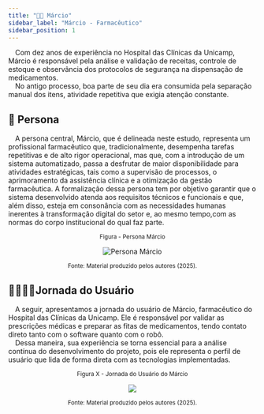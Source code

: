 ```yaml
---
title: "🧑🏻 Márcio"
sidebar_label: "Márcio - Farmacêutico"
sidebar_position: 1
---
```



&emsp;Com dez anos de experiência no Hospital das Clínicas da Unicamp, Márcio é responsável pela análise e validação de receitas, controle de estoque e observância dos protocolos de segurança na dispensação de medicamentos.   
&emsp;No antigo processo, boa parte de seu dia era consumida pela separação manual dos itens, atividade repetitiva que exigia atenção constante.

## 👥 Persona

&emsp;A persona central, Márcio, que é delineada neste estudo, representa um profissional farmacêutico que, tradicionalmente, desempenha tarefas repetitivas e de alto rigor operacional, mas que, com a introdução de um sistema automatizado, passa a desfrutar de maior disponibilidade para atividades estratégicas, tais como a supervisão de processos, o aprimoramento da assistência clínica e a otimização da gestão farmacêutica. A formalização dessa persona tem por objetivo garantir que o sistema desenvolvido atenda aos requisitos técnicos e funcionais e que, além disso, esteja em consonância com as necessidades humanas inerentes à transformação digital do setor e, ao mesmo tempo,com as normas do corpo institucional do qual faz parte.

<div align="center">

  <sub>Figura - Persona Márcio</sub>

  <img src="/img/persona_marcio.png" alt="Persona Márcio"></img>

  <sup>Fonte: Material produzido pelos autores (2025).</sup>

</div>

## 🚶🏻‍♂️‍➡️Jornada do Usuário 

&emsp;A seguir, apresentamos a jornada do usuário de Márcio, farmacêutico do Hospital das Clínicas da Unicamp. Ele é responsável por validar as prescrições médicas e preparar as fitas de medicamentos, tendo contato direto tanto com o software quanto com o robô.  
&emsp;Dessa maneira, sua experiência se torna essencial para a análise contínua do desenvolvimento do projeto, pois ele representa o perfil de usuário que lida de forma direta com as tecnologias implementadas.


<div align="center">

  <sub>Figura X - Jornada do Usuário do Márcio </sub>

  <img src="/img/jornada-1.png"/>

  <sup>Fonte: Material produzido pelos autores (2025).</sup>

</div>

